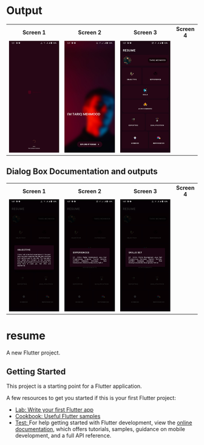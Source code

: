 

<h1>Output</h1>
<table>
    <tr>
        <th>Screen 1</th>
        <th>Screen 2</th>
        <th>Screen 3</th>
        <th>Screen 4</th>
    </tr>
    <tr>
        <td><img src= "https://github.com/TariqMehmood1004/resumeApp/blob/main/output/1.jpg" alt="Output results"></td>
        <td><img src= "https://github.com/TariqMehmood1004/resumeApp/blob/main/output/2.jpg" alt="Output results"></td>
        <td><img src= "https://github.com/TariqMehmood1004/resumeApp/blob/main/output/3.jpg" alt="Output results"></td>
        <td></td>
    </tr>
</table>


## Dialog Box Documentation and outputs

<table>
    <tr>
        <th>Screen 1</th>
        <th>Screen 2</th>
        <th>Screen 3</th>
        <th>Screen 4</th>
    </tr>
    <tr>
        <td><img src= "https://github.com/TariqMehmood1004/resumeApp/blob/main/output/4.jpg" alt="Output results"></td>
        <td><img src= "https://github.com/TariqMehmood1004/resumeApp/blob/main/output/5.jpg" alt="Output results"></td>
        <td><img src= "https://github.com/TariqMehmood1004/resumeApp/blob/main/output/6.jpg" alt="Output results"></td>
        <td></td>
    </tr>
</table>

# resume
A new Flutter project.

## Getting Started

This project is a starting point for a Flutter application.

A few resources to get you started if this is your first Flutter project:

- [Lab: Write your first Flutter app](https://docs.flutter.dev/get-started/codelab)
- [Cookbook: Useful Flutter samples](https://docs.flutter.dev/cookbook)
- [Test: ](htttps://www.google.com)
For help getting started with Flutter development, view the
[online documentation](https://docs.flutter.dev/), which offers tutorials,
samples, guidance on mobile development, and a full API reference.


